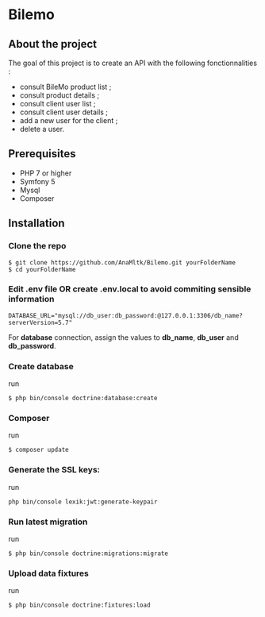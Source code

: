 # Bilemo


## About the project

The goal of this project is to create an API with the following fonctionnalities : 

- consult BileMo product list ;
- consult product details ;
- consult client user list ;
- consult client user details ;
- add a new user for the client ;
- delete a user.
 

## Prerequisites

 -  PHP 7 or higher
 -  Symfony 5
 -  Mysql
 -  Composer

## Installation

### Clone the repo

```
$ git clone https://github.com/AnaMltk/Bilemo.git yourFolderName
$ cd yourFolderName
```

### Edit .env file OR create .env.local to avoid commiting sensible information 
``` 
DATABASE_URL="mysql://db_user:db_password:@127.0.0.1:3306/db_name?serverVersion=5.7"
```
For **database** connection, assign the values to **db_name**, **db_user** and **db_password**.

### Create database
run
```
$ php bin/console doctrine:database:create
```
### Composer
run
```
$ composer update
```
### Generate the SSL keys: 
run
```
php bin/console lexik:jwt:generate-keypair

```
### Run latest migration
run
```
$ php bin/console doctrine:migrations:migrate

```
### Upload data fixtures
run
```
$ php bin/console doctrine:fixtures:load

```


